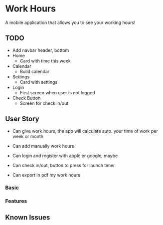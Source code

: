 # Work Hours

A mobile application that allows you to see your working hours!

## TODO
 
- Add navbar header, bottom
- Home
   - Card with time this week
- Calendar
   - Build calendar
- Settings
   - Card with settings
- Login
   - First screen when user is not logged
- Check Button
   - Screen for check in/out
  


## User Story
- Can give work hours, the
  app will calculate auto.
  your time of work per week
  or month

- Can add manually work
hours

- Can login and register with
apple or google, maybe

- Can check in/out, button
to press for launch timer

- Can export in pdf my work
hours

### Basic

### Features

## Known Issues
